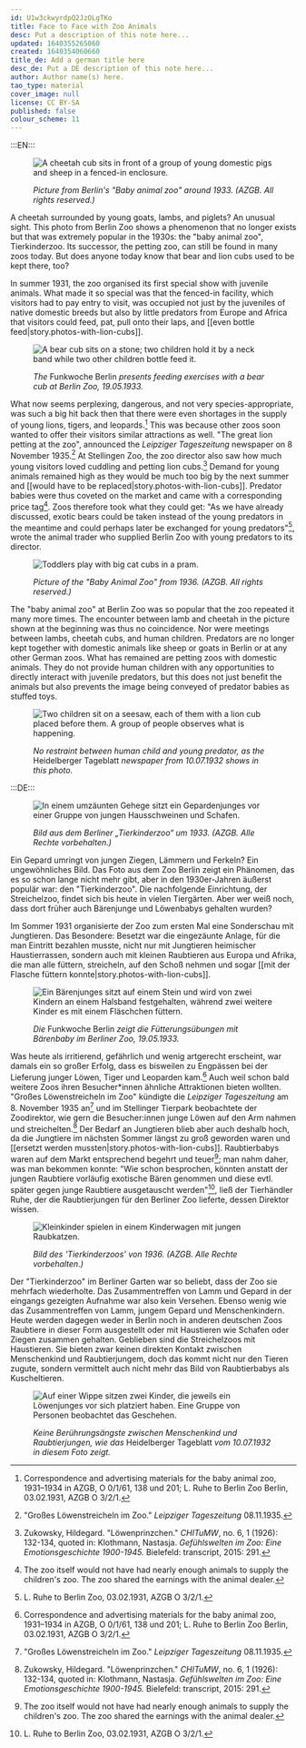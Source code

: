 ```yaml
---
id: U1w3ckwyrdpQ2JzOLgTKo
title: Face to Face with Zoo Animals
desc: Put a description of this note here...
updated: 1640355265060
created: 1640354060660
title_de: Add a german title here
desc_de: Put a DE description of this note here...
author: Author name(s) here.
tao_type: material
cover_image: null
license: CC BY-SA
published: false
colour_scheme: 11
---
```


:::EN:::

<figure>
 
![A cheetah cub sits in front of a group of young domestic pigs and sheep in a fenced-in enclosure.](/images/cmw/Tierkindergarten_1930er.jpg)
 
<figcaption>

_Picture from Berlin's "Baby animal zoo" around 1933. (AZGB. All rights reserved.)_
 
</figcaption>

</figure>

A cheetah surrounded by young goats, lambs, and piglets? An unusual sight. This photo from Berlin Zoo shows a phenomenon that no longer exists but that was extremely popular in the 1930s: the "baby animal zoo", Tierkinderzoo. Its successor, the petting zoo, can still be found in many zoos today. But does anyone today know that bear and lion cubs used to be kept there, too?
 
In summer 1931, the zoo organised its first special show with juvenile animals. What made it so special was that the fenced-in facility, which visitors had to pay entry to visit, was occupied not just by the juveniles of native domestic breeds but also by little predators from Europe and Africa that visitors could feed, pat, pull onto their laps, and [[even bottle feed|story.photos-with-lion-cubs]]. 
 
<figure>

![A bear cub sits on a stone; two children hold it by a neck band while two other children bottle feed it.](/images/TierkinderzooFunkwocheBerlin15Mai1933.jpg)
 
<figcaption>

_The_ Funkwoche Berlin _presents feeding exercises with a bear cub at Berlin Zoo, 19.05.1933._
 
</figcaptions>

</figure>

What now seems perplexing, dangerous, and not very species-appropriate, was such a big hit back then that there were even shortages in the supply of young lions, tigers, and leopards.[^1] This was because other zoos soon wanted to offer their visitors similar attractions as well. "The great lion petting at the zoo", announced the _Leipziger Tageszeitung_ newspaper on 8 November 1935.[^2] At Stellingen Zoo, the zoo director also saw how much young visitors loved cuddling and petting lion cubs.[^3] Demand for young animals remained high as they would be much too big by the next summer and [[would have to be replaced|story.photos-with-lion-cubs]]. Predator babies were thus coveted on the market and came with a corresponding price tag[^4]. Zoos therefore took what they could get: "As we have already discussed, exotic bears could be taken instead of the young predators in the meantime and could perhaps later be exchanged for young predators"[^5], wrote the animal trader who supplied Berlin Zoo with young predators to its director. 
 
<figure>

![Toddlers play with big cat cubs in a pram.](/images/cmw/Tierkinderzoo_1936.jpg)
 
<figcaption>

_Picture of the "Baby Animal Zoo" from 1936. (AZGB. All rights reserved.)_
 
</figcaption>

</figure>

The "baby animal zoo" at Berlin Zoo was so popular that the zoo repeated it many more times. The encounter between lamb and cheetah in the picture shown at the beginning was thus no coincidence. Nor were meetings between lambs, cheetah cubs, and human children. Predators are no longer kept together with domestic animals like sheep or goats in Berlin or at any other German zoos. What has remained are petting zoos with domestic animals. They do not provide human children with any opportunities to directly interact with juvenile predators, but this does not just benefit the animals but also prevents the image being conveyed of predator babies as stuffed toys.
 
<figure>

![Two children sit on a seesaw, each of them with a lion cub placed before them. A group of people observes what is happening.](/images/TierkinderzooHeidelbergerTageblatt10Juli1932.jpg) 
 
<figcaption>

_No restraint between human child and young predator, as the_ Heidelberger Tageblatt _newspaper from 10.07.1932 shows in this photo._
 
</figcaption>

</figure>
 
[^1]: Correspondence and advertising materials for the baby animal zoo, 1931–1934 in AZGB, O 0/1/61, 138 und 201; L. Ruhe to Berlin Zoo Berlin, 03.02.1931, AZGB O 3/2/1.
 
[^2]: "Großes Löwenstreicheln im Zoo." _Leipziger Tageszeitung_ 08.11.1935.
 
[^3]: Zukowsky, Hildegard. "Löwenprinzchen." _CHITuMW_, no. 6, 1 (1926): 132-134, quoted in: Klothmann, Nastasja. _Gefühlswelten im Zoo: Eine Emotionsgeschichte 1900-1945._ Bielefeld: transcript, 2015: 291.
 
[^4]: The zoo itself would not have had nearly enough animals to supply the children's zoo. The zoo shared the earnings with the animal dealer. 
 
[^5]: L. Ruhe to Berlin Zoo, 03.02.1931, AZGB O 3/2/1.
 
 
 
:::DE:::
 
 <figure>
 
![In einem umzäunten Gehege sitzt ein Gepardenjunges vor einer Gruppe von jungen Hausschweinen und Schafen.](/images/cmw/Tierkindergarten_1930er.jpg)
 
<figcaption>

_Bild aus dem Berliner „Tierkinderzoo“ um 1933. (AZGB. Alle Rechte vorbehalten.)_
 
</figcaption>

</figure>

Ein Gepard umringt von jungen Ziegen, Lämmern und Ferkeln? Ein ungewöhnliches Bild. Das Foto aus dem Zoo Berlin zeigt ein Phänomen, das es so schon lange nicht mehr gibt, aber in den 1930er-Jahren äußerst populär war: den "Tierkinderzoo". Die nachfolgende Einrichtung, der Streichelzoo, findet sich bis heute in vielen Tiergärten. Aber wer weiß noch, dass dort früher auch Bärenjunge und Löwenbabys gehalten wurden?
 
Im Sommer 1931 organisierte der Zoo zum ersten Mal eine Sonderschau mit Jungtieren. Das Besondere: Besetzt war die eingezäunte Anlage, für die man Eintritt bezahlen musste, nicht nur mit Jungtieren heimischer Haustierrassen, sondern auch mit kleinen Raubtieren aus Europa und Afrika, die man alle füttern, streicheln, auf den Schoß nehmen und sogar [[mit der Flasche füttern konnte|story.photos-with-lion-cubs]].
 
<figure> 
 
![Ein Bärenjunges sitzt auf einem Stein und wird von zwei Kindern an einem Halsband festgehalten, während zwei weitere Kinder es mit einem Fläschchen füttern.](/images/TierkinderzooFunkwocheBerlin15Mai1933.jpg)
 
<figcaption>

_Die_ Funkwoche Berlin _zeigt die Fütterungsübungen mit Bärenbaby im Berliner Zoo, 19.05.1933._
 
</figcaption>

</figure>

Was heute als irritierend, gefährlich und wenig artgerecht erscheint, war damals ein so großer Erfolg, dass es bisweilen zu Engpässen bei der Lieferung junger Löwen, Tiger und Leoparden kam.[^1] Auch weil schon bald weitere Zoos ihren Besucher\*innen ähnliche Attraktionen bieten wollten. "Großes Löwenstreicheln im Zoo" kündigte die _Leipziger Tageszeitung_ am 8. November 1935 an[^2] und im Stellinger Tierpark beobachtete der Zoodirektor, wie gern die Besucher:innen junge Löwen auf den Arm nahmen und streichelten.[^3] Der Bedarf an Jungtieren blieb aber auch deshalb hoch, da die Jungtiere im nächsten Sommer längst zu groß geworden waren und [[ersetzt werden mussten|story.photos-with-lion-cubs]]. Raubtierbabys waren auf dem Markt entsprechend begehrt und teuer[^4]; man nahm daher, was man bekommen konnte: "Wie schon besprochen, könnten anstatt der jungen Raubtiere vorläufig exotische Bären genommen und diese evtl. später gegen junge Raubtiere ausgetauscht werden"[^5], ließ der Tierhändler Ruhe, der die Raubtierjungen für den Berliner Zoo lieferte, dessen Direktor wissen. 
 
<figure>

![Kleinkinder spielen in einem Kinderwagen mit jungen Raubkatzen.](/images/cmw/Tierkinderzoo_1936.jpg)

<figcaption>

_Bild des 'Tierkinderzoos' von 1936. (AZGB. Alle Rechte vorbehalten.)_
 
</figcaption>

</figure>

Der "Tierkinderzoo" im Berliner Garten war so beliebt, dass der Zoo sie mehrfach wiederholte. Das Zusammentreffen von Lamm und Gepard in der eingangs gezeigten Aufnahme war also kein Versehen. Ebenso wenig wie das Zusammentreffen von Lamm, jungem Gepard und Menschenkindern. Heute werden dagegen weder in Berlin noch in anderen deutschen Zoos Raubtiere in dieser Form ausgestellt oder mit Haustieren wie Schafen oder Ziegen zusammen gehalten. Geblieben sind die Streichelzoos mit Haustieren. Sie bieten zwar keinen direkten Kontakt zwischen Menschenkind und Raubtierjungem, doch das kommt nicht nur den Tieren zugute, sondern vermittelt auch nicht mehr das Bild von Raubtierbabys als Kuscheltieren.
 
<figure>

![Auf einer Wippe sitzen zwei Kinder, die jeweils ein Löwenjunges vor sich platziert haben. Eine Gruppe von Personen beobachtet das Geschehen.](/images/TierkinderzooHeidelbergerTageblatt10Juli1932.jpg) 

<figcaption>
 
_Keine Berührungsängste zwischen Menschenkind und Raubtierjungen, wie das_ Heidelberger Tageblatt _vom 10.07.1932 in diesem Foto zeigt._
 
</figcaption>

</figure>
 
[^1]: Schriftwechsel und Werbematerialien zum Tierkinderzoo in den Jahren 1931-1934, AZGB, O 0/1/61, 138 und 201; L. Ruhe an den Zoo Berlin, 03.02.1931, AZGB O 3/2/1.
 
[^2]: "Großes Löwenstreicheln im Zoo." _Leipziger Tageszeitung_ 08.11.1935.
 
[^3]: Zukowsky, Hildegard. "Löwenprinzchen". _CHITuMW_, Nr. 6, 1 (1926): 132-134, zit. nach: Klothmann, Nastasja. _Gefühlswelten im Zoo: Eine Emotionsgeschichte 1900-1945._ Bielefeld: transcript, 2015: 291.
 
[^4]: Der Zoo selbst hätte gar nicht ausreichend Jungtiere gehabt, um den Kinderzoo zu bestücken. Der Zoo teilte sich die Einnahmen mit der Tierhandelsfirma. 
 
[^5]: L. Ruhe an den Zoo Berlin, 03.02.1931, AZGB O 3/2/1.
